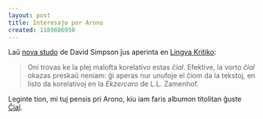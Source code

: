 ```yaml
---
layout: post
title: Interesaĵo por Arono
created: 1189886950
---
```

Laŭ <a href="http://lingvakritiko.com/wp-content/uploads/2007/09/la_oftecoj_de_la_esperantaj_korelativoj_simpson.pdf">nova studo</a> de David Simpson ĵus aperinta en <a href="http://lingvakritiko.com/">Lingva Kritiko</a>:
<blockquote>
Oni trovas ke la plej malofta korelativo estas <em>ĉial</em>. Efektive, la vorto <em>ĉial</em> okazas preskaŭ neniam: ĝi aperas nur unufoje el ĉiom da la tekstoj, en listo da korelativoj en la <em>Ekzercaro</em> de L.L. Zamenhof.
</blockquote>
Leginte tion, mi tuj pensis pri Arono, kiu iam faris albumon titolitan ĝuste <a href="http://www.xonus.com/muzeo/Chial/index.htm">Ĉial</a>.
